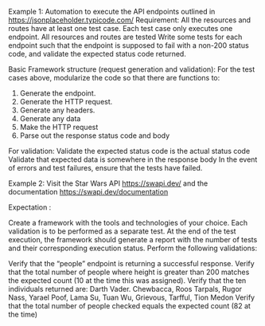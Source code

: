 Example 1: Automation to execute the API endpoints outlined in https://jsonplaceholder.typicode.com/ 
Requirement:
All the resources and routes have at least one test case. 
Each test case only executes one endpoint.
All resources and routes are tested
Write some tests for each endpoint such that the endpoint is supposed to fail with a non-200 status code, and validate the expected status code returned.

Basic Framework structure (request generation and validation):
For the test cases above, modularize the code so that there are functions to:

1. Generate the endpoint.
2. Generate the HTTP request.
3. Generate any headers.
4. Generate any data
5. Make the HTTP request
6. Parse out the response status code and body

For validation:
Validate the expected status code is the actual status code
Validate that expected data is somewhere in the response body
In the event of errors and test failures, ensure that the tests have failed. 






Example 2: Visit the Star Wars API https://swapi.dev/ and the documentation https://swapi.dev/documentation

Expectation : 

Create a framework with the tools and technologies of your choice.
Each validation is to be performed as a separate test.
At the end of the test execution, the framework should generate a report with the number of tests and their corresponding execution status.
Perform the following validations:

Verify that the “people” endpoint is returning a successful response.
Verify that the total number of people where height is greater than 200 matches the expected count (10 at the time this was assigned).
Verify that the ten individuals returned are:
Darth Vader. Chewbacca, Roos Tarpals, Rugor Nass, Yarael Poof, Lama Su, Tuan Wu, Grievous, Tarfful, Tion Medon
Verify that the total number of people checked equals the expected count (82 at the time)